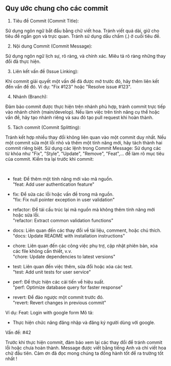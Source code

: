 ## Quy ước chung cho các commit

1. Tiêu đề Commit (Commit Title):

Sử dụng ngôn ngữ bắt đầu bằng chữ viết hoa.
Tránh viết quá dài, giữ cho tiêu đề ngắn gọn và trực quan.
Tránh sử dụng dấu chấm (.) ở cuối tiêu đề.

2. Nội dung Commit (Commit Message):

Sử dụng ngôn ngữ lịch sự, rõ ràng, và chính xác.
Miêu tả rõ ràng những thay đổi đã thực hiện.

3. Liên kết vấn đề (Issue Linking):

Khi commit giải quyết một vấn đề đã được mở trước đó, hãy thêm liên kết đến vấn đề đó.
Ví dụ: "Fix #123" hoặc "Resolve issue #123".

4. Nhánh (Branch):

Đảm bảo commit được thực hiện trên nhánh phù hợp, tránh commit trực tiếp vào nhánh chính (main/develop).
Nếu làm việc trên tính năng cụ thể hoặc vấn đề, hãy tạo nhánh riêng và sau đó tạo pull request khi hoàn thành.

5. Tách commit (Commit Splitting):

Tránh kết hợp nhiều thay đổi không liên quan vào một commit duy nhất.
Nếu một commit sửa một lỗi nhỏ và thêm một tính năng mới, hãy tách thành hai commit riêng biệt.
Sử dụng các lệnh trong Commit Message:
Sử dụng các từ khóa như "Fix", "Style", "Update", "Remove", "Feat",... để làm rõ mục tiêu của commit.
Kiểm tra lại trước khi commit:

<br>

- feat: Để thêm một tính năng mới vào mã nguồn.<br>
"feat: Add user authentication feature"

- fix: Để sửa các lỗi hoặc vấn đề trong mã nguồn.<br>
"fix: Fix null pointer exception in user validation"

- refactor: Để tái cấu trúc lại mã nguồn mà không thêm tính năng mới hoặc sửa lỗi.<br>
"refactor: Extract common validation functions"

- docs: Liên quan đến các thay đổi về tài liệu, comment, hoặc chú thích.<br>
"docs: Update README with installation instructions"

- chore: Liên quan đến các công việc phụ trợ, cập nhật phiên bản, xóa các file không cần thiết, v.v.<br>
"chore: Update dependencies to latest versions"

- test: Liên quan đến việc thêm, sửa đổi hoặc xóa các test.<br>
"test: Add unit tests for user service"

- perf: Để thực hiện các cải tiến về hiệu suất.<br>
"perf: Optimize database query for faster response"

- revert: Để đảo ngược một commit trước đó.<br>
"revert: Revert changes in previous commit"

Ví dụ: 
Feat: Login with google form
Mô tả:
- Thực hiện chức năng đăng nhập và đăng ký người dùng với google.

Vấn đề: #42


Trước khi thực hiện commit, đảm bảo xem lại các thay đổi để tránh commit lỗi hoặc chưa hoàn thành.
Message được viết bằng tiếng Anh và chỉ viết hoa chữ đầu tiên. 
Cảm ơn đã đọc mong chúng ta đồng hành tốt để ra trường tốt nhất !
